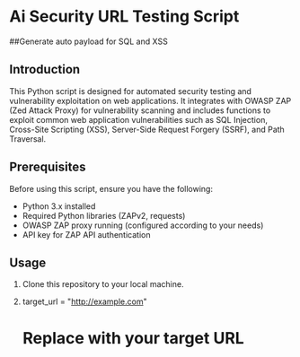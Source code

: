 # Ai Security URL Testing Script

##Generate auto payload for SQL and XSS 

## Introduction
This Python script is designed for automated security testing and vulnerability exploitation on web applications. It integrates with OWASP ZAP (Zed Attack Proxy) for vulnerability scanning and includes functions to exploit common web application vulnerabilities such as SQL Injection, Cross-Site Scripting (XSS), Server-Side Request Forgery (SSRF), and Path Traversal.

## Prerequisites
Before using this script, ensure you have the following:

- Python 3.x installed
- Required Python libraries (ZAPv2, requests)
- OWASP ZAP proxy running (configured according to your needs)
- API key for ZAP API authentication

## Usage
1. Clone this repository to your local machine.

2. target_url = "http://example.com"
   # Replace with your target URL
```
